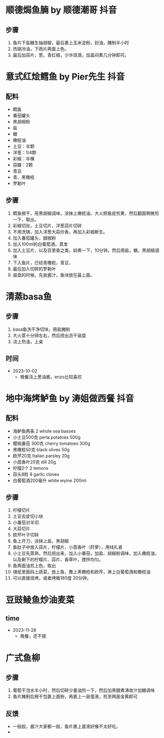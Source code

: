 # 顺德焗鱼腩 by 顺德潮哥 抖音

## 步骤
1. 鱼片下盐糖生抽胡椒，最后裹上玉米淀粉，封油，腌制半小时
2. 热锅冷油，下雨片两面上色。
3. 最后加蒜片，葱，青红椒，少许烧酒，加盖闷煮几分钟即可。

# 意式红烩鳕鱼 by Pier先生 抖音

## 配料
- 鳕鱼
- 番茄罐头
- 黑胡椒粉
- 盐
- 糖
- 橄榄油
- 土豆：半颗
- 洋葱：1/4颗
- 彩椒：半棵
- 蒜瓣：2颗
- 青豆
- 青、黑橄榄
- 罗勒叶

## 步骤
1. 鳕鱼擦干，用黑胡椒调味，涂抹上橄榄油，大火把鱼皮煎黄，然后翻面稍微煎一下，取出。
2. 彩椒切丝，土豆切片，洋葱蒜片切碎
3. 不用洗锅，加入洋葱大蒜炒香，再加入彩椒断生。
4. 加入番茄罐头，甜椒粉
5. 加入100ml的白葡萄酒，蒸发
6. 加入土豆片，以及百里香之类，焖煮一下，10分钟。然后用盐，糖，黑胡椒调味
7. 下入鱼片，已经青橄榄，青豆，
8. 最后加入切碎的罗勒叶
9. 装盘的时候，先放酱汁，鱼块放在最上面。


# 清蒸basa鱼

## 步骤
1. basa鱼洗干净切块，用盐腌制
2. 大火蒸十分钟左右，然后捞出沥干装盘
3. 浇上热油，上桌

## 时间
- 2023-10-02
  - 晚餐浇上葱油酱，enzo比较喜欢 


# 地中海烤鲈鱼 by 涛姐做西餐 抖音

## 配料
- 海鲈鱼两条 2 whole sea basses 
- 小土豆500克 perla potatoes 500g 
- 樱桃番茄 300克 cherry tomatoes 300g 
- 黑橄榄50克 black olives 50g 
- 欧芹20克 Italian parsley 20g 
- 小茴香叶20克 dill 20g 
- 柠檬2个 2 lemons 
- 蒜头8粒 8 garlic cloves 
- 白葡萄酒200毫升 white wyine 200ml

## 步骤
1. 柠檬切片
2. 土豆去皮切小块
3. 小番茄对半切
4. 大蒜切片
5. 欧芹叶子切碎
6. 鱼上开刀，涂抹上盐，黑胡椒
7. 鱼肚子中放入蒜片，柠檬片，小茴香叶（莳萝），用线扎紧
8. 小土豆先蒸熟，然后捞出来，加入小番茄，加盐、胡椒粉调味，加入橄榄油，以及剩下的柠檬片、蒜片、香草叶，搅拌均匀。
9. 鱼两面油煎上色，取出
10. 锡纸里面码上蔬菜，放上鱼，撒上黑橄榄和欧芹，淋上白葡萄酒和橄榄油
11. 可以直接烧烤，或者烤箱180度 20分钟。

# 豆豉鲮鱼炒油麦菜

## time
- 2023-11-28
  - 晚餐，还不错 

# 广式鱼柳

## 步骤
1. 葡萄干泡水半小时，然后切碎少量油煎一下，然后加黑醋煮沸收汁加糖调味
2. 鱼片腌制后擦干包裹上面粉，再裹上一层蛋液，煎至两面金黄即可

## 反馈
- 一般般，酱汁大家都一般，鱼片裹上蛋液好像不太好吃。
- 
